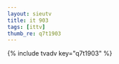 ```yaml
--- 
layout: sieutv
title: it 903
tags: [ittv]
thumb_re: q7t1903
---
```

{% include tvadv key="q7t1903" %} 
